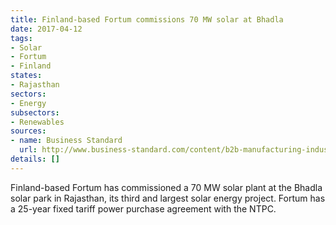 ```yaml
---
title: Finland-based Fortum commissions 70 MW solar at Bhadla
date: 2017-04-12
tags:
- Solar
- Fortum
- Finland
states:
- Rajasthan
sectors:
- Energy
subsectors:
- Renewables
sources:
- name: Business Standard
  url: http://www.business-standard.com/content/b2b-manufacturing-industry/finnish-firm-fortum-commissions-70-mw-solar-project-in-rajasthan-117040700578_1.html
details: []
---
```


Finland-based Fortum has commissioned a 70 MW solar plant at the Bhadla solar park in Rajasthan, its third and largest solar energy project. Fortum has a 25-year fixed tariff power purchase agreement with the NTPC.

